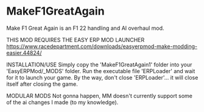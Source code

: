 # MakeF1GreatAgain
Make F1 Great Again is an F1 22 handling and AI overhaul mod.

THIS MOD REQUIRES THE EASY ERP MOD LAUNCHER
https://www.racedepartment.com/downloads/easyerpmod-make-modding-easier.44824/

INSTALLATION/USE
Simply copy the 'MakeF1GreatAgain1' folder into your 'EasyERPMod/_MODS' folder.
Run the executable file 'ERPLoader' and wait for it to launch your game.
By the way, don't close 'ERPLoader'... it will close itself after closing the game.

MODULAR MODS
Not gonna happen, MM doesn't currently support some of the ai changes I made (to my knowledge).
